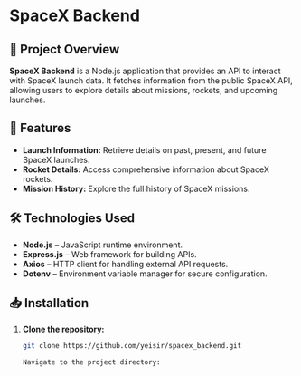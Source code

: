 # SpaceX Backend

## 🚀 Project Overview

**SpaceX Backend** is a Node.js application that provides an API to interact with SpaceX launch data. It fetches information from the public SpaceX API, allowing users to explore details about missions, rockets, and upcoming launches.

## 📌 Features

- **Launch Information:** Retrieve details on past, present, and future SpaceX launches.
- **Rocket Details:** Access comprehensive information about SpaceX rockets.
- **Mission History:** Explore the full history of SpaceX missions.

## 🛠️ Technologies Used

- **Node.js** – JavaScript runtime environment.
- **Express.js** – Web framework for building APIs.
- **Axios** – HTTP client for handling external API requests.
- **Dotenv** – Environment variable manager for secure configuration.

## 📥 Installation

1. **Clone the repository:**

   ```bash
   git clone https://github.com/yeisir/spacex_backend.git

   Navigate to the project directory:
